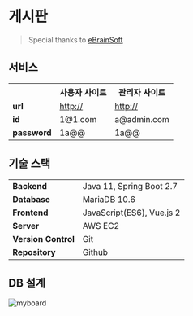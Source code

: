 # 게시판
> Special thanks to [eBrainSoft](https://www.ebrainsoft.com/)

## 서비스
<table>
    <th></th>
    <th>사용자 사이트</th>
    <th>관리자 사이트</th>
	<tr>
		<td><strong>url<strong></td>
		<td><a href="">http://</a></td>
        <td><a href="">http://</a></td>
	</tr>
	<tr>
		<td><strong>id<strong></td>
		<td>1@1.com</td>
        <td>a@admin.com</td>
	</tr>
	<tr>
		<td><strong>password<strong></td>
		<td>1a@@</td>
        <td>1a@@</td>
	</tr>
</table>

## 기술 스택
<table>
	<tr>
		<td><strong>Backend<strong></td>
		<td>Java 11, Spring Boot 2.7</td>
	</tr>
	<tr>
		<td><strong>Database<strong></td>
		<td>MariaDB 10.6</td>
	</tr>
	<tr>
		<td><strong>Frontend<strong></td>
		<td>JavaScript(ES6), Vue.js 2</td>
	</tr>
	<tr>
		<td><strong>Server<strong></td>
		<td>AWS EC2</td>
	</tr>
	<tr>
		<td><strong>Version Control<strong></td>
		<td>Git</td>
	</tr>
    <tr>
		<td><strong>Repository<strong></td>
		<td>Github</td>
	</tr>
</table>

## DB 설계
![myboard](https://user-images.githubusercontent.com/68311318/175452981-3b0d3fd8-5b18-443d-b1d0-45d2b0ea85bb.png)
